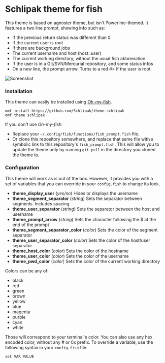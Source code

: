 # Schlipak theme for fish

This theme is based on agnoster theme, but isn't Powerline-themed.
It features a two line prompt, showing info such as:

- If the previous return status was different than 0
- If the current user is root
- If there are background jobs
- The current username and host (host::user)
- The current working directory, without the usual fish abbreviation
- If the user is in a Git/SVN/Mercurial repository, and some status infos
- On a new line, the prompt arrow. Turns to a red #> if the user is root.

![Screenshot](http://i.imgur.com/IbKzoAy.png)

### Installation

This theme can easily be installed using [Oh-my-fish](https://github.com/oh-my-fish/oh-my-fish).

```
omf install https://github.com/Schlipak/theme-schlipak
omf theme schlipak
```

If you don't use *Oh-my-fish*:
- Replace your `~/.config/fish/functions/fish_prompt.fish` file.
- Or clone this repository somewhere, and replace that same file with a symbolic link to this repository's `fish_prompt.fish`. This will allow you to update the theme only by running `git pull` in the directory you cloned the theme to.

### Configuration

This theme will work as is out of the box. However, it provides you with a set of variables that you can override in your `config.fish` to change its look.

- **theme_display_user** (*yes/no*) Hides or displays the username
- **theme_segment_separator** (*string*) Sets the separator between segments. Includes spacing
- **theme_user_separator** (*string*) Sets the separator between the host and username
- **theme_prompt_arrow** (*string*) Sets the character following the $ at the end of the prompt
- **theme_segment_separator_color** (*color*) Sets the color of the segment separator
- **theme_user_separator_color** (*color*) Sets the color of the host/user separator
- **theme_host_color** (*color*) Sets the color of the hostname
- **theme_user_color** (*color*) Sets the color of the username
- **theme_pwd_color** (*color*) Sets the color of the current working directory

Colors can be any of:
- black
- red
- green
- brown
- yellow
- blue
- magenta
- purple
- cyan
- white

Those will correspond to your terminal's color. You can also use any hex encoded color, without any # or 0x prefix.
To override a variable, use the following syntax in your `config.fish` file:
``` fish
set VAR VALUE
```
